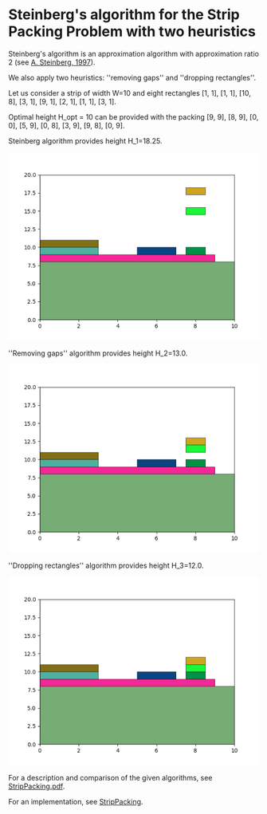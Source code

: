 # Steinberg's algorithm for the Strip Packing Problem with two heuristics
Steinberg's algorithm is an approximation algorithm with approximation ratio 2 (see [A. Steinberg, 1997](https://epubs.siam.org/doi/10.1137/S0097539793255801)). 

We also apply two heuristics: ''removing gaps'' and ''dropping rectangles''.

Let us consider a strip of width W=10 and eight rectangles [1, 1], [1, 1], [10, 8], [3, 1], [9, 1], [2, 1], [1, 1], [3, 1]. 

Optimal height H_opt = 10 can be provided with the packing [9, 9], [8, 9], [0, 0], [5, 9], [0, 8], [3, 9], [9, 8], [0, 9].  

Steinberg algorithm provides height H_1=18.25.

![Alt text](docs/Figure_1.png?raw=true "Steinberg")

''Removing gaps'' algorithm provides height H_2=13.0. 

![Alt text](docs/Figure_2.png?raw=true "RemovingGaps")

''Dropping rectangles'' algorithm provides height H_3=12.0. 

![Alt text](docs/Figure_3.png?raw=true "RemovingGaps")

For a description and comparison of the given algorithms, see [StripPacking.pdf](https://github.com/yzsources/StripPacking/blob/main/StripPacking.pdf).

For an implementation, see [StripPacking](https://github.com/yzsources/StripPacking).

